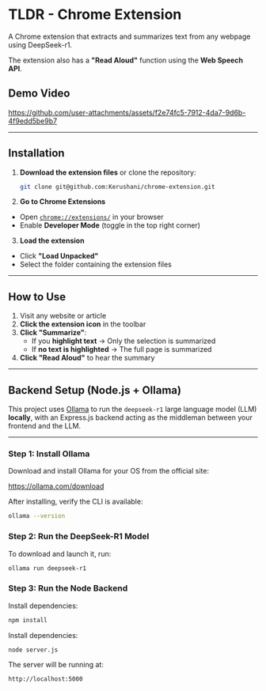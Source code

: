 # TLDR - Chrome Extension

A Chrome extension that extracts and summarizes text from any webpage using DeepSeek-r1.

The extension also has a **"Read Aloud"** function using the **Web Speech API**. 

## Demo Video

https://github.com/user-attachments/assets/f2e74fc5-7912-4da7-9d6b-4f9edd5be9b7

---

## Installation
1. **Download the extension files** or clone the repository:
   ```sh
   git clone git@github.com:Kerushani/chrome-extension.git
2. **Go to Chrome Extensions**  
- Open [`chrome://extensions/`](chrome://extensions/) in your browser  
- Enable **Developer Mode** (toggle in the top right corner)  

3. **Load the extension**  
- Click **"Load Unpacked"**  
- Select the folder containing the extension files  

---

## How to Use  
1. Visit any website or article  
2. **Click the extension icon** in the toolbar  
3. **Click "Summarize"**:  
   - If you **highlight text** → Only the selection is summarized  
   - If **no text is highlighted** → The full page is summarized  
4. **Click "Read Aloud"** to hear the summary  

---

## Backend Setup (Node.js + Ollama)

This project uses [Ollama](https://ollama.com) to run the `deepseek-r1` large language model (LLM) **locally**, with an Express.js backend acting as the middleman between your frontend and the LLM.

---

### Step 1: Install Ollama

Download and install Ollama for your OS from the official site:

https://ollama.com/download

After installing, verify the CLI is available:

```bash
ollama --version
```

### Step 2: Run the DeepSeek-R1 Model

To download and launch it, run:

```bash
ollama run deepseek-r1
```
### Step 3: Run the Node Backend

Install dependencies:

```bash
npm install
```

Install dependencies:
```bash
node server.js
```
The server will be running at:
```bash
http://localhost:5000
```
